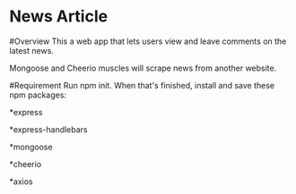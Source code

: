 # News Article

#Overview
This a web app that lets users view and leave comments on the latest news.

Mongoose and Cheerio muscles will scrape news from another website.

#Requirement
Run npm init. When that's finished, install and save these npm packages:

*express

*express-handlebars

*mongoose

*cheerio

*axios